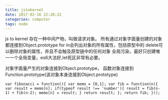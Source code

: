 ```yaml
---
title: jstokernel
date: 2017-02-16 22:28:22
categories: computer
tags: node
---
```

js to kernel 存在一种中间产物，叫做请求对象。
所有通过对象字面量创建的对象都连接到Object.prototype
for in会列出对象的所有属性，包括原型中的
delete可以删除对象的属性，并且不会触及原型链中的任何对象
全局污染，最好只创建唯一一个全局变量，es6大法好,let死区非常有必要。

对象字面量产生的对象连接到Object.prototype，
函数对象连接到Function.prototype(该对象本身连接到Object.prototype)

`var fibonacci = function(){
    var memo = [0,1];
    var fib = function(n){
        var result = memo[n];
        if(typeof result !== 'number'){
            result = fib(n-1) + fib(n-2);
            memo[n] = result;
        }
        return result;
    };
    return fib;
}();`






